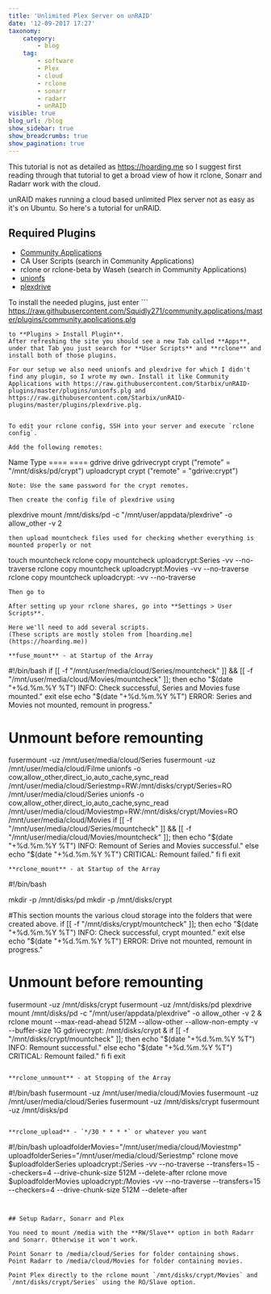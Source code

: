 ```yaml
---
title: 'Unlimited Plex Server on unRAID'
date: '12-09-2017 17:27'
taxonomy:
    category:
        - blog
    tag:
        - software
        - Plex
        - cloud
        - rclone
        - sonarr
        - radarr
        - unRAID
visible: true
blog_url: /blog
show_sidebar: true
show_breadcrumbs: true
show_pagination: true
---
```


This tutorial is not as detailed as https://hoarding.me so I suggest first reading through that tutorial to get a broad view of how it rclone, Sonarr and Radarr work with the cloud.

unRAID makes running a cloud based unlimited Plex server not as easy as it's on Ubuntu. So here's a tutorial for unRAID.


## Required Plugins

- [Community Applications](https://forums.lime-technology.com/topic/38582-plug-in-community-applications)
- CA User Scripts (search in Community Applications)
- rclone or rclone-beta by Waseh (search in Community Applications)
- [unionfs](https://raw.githubusercontent.com/Starbix/unRAID-plugins/master/plugins/unionfs.plg)
- [plexdrive](https://raw.githubusercontent.com/Starbix/unRAID-plugins/master/plugins/plexdrive.plg)

To install the needed plugins, just enter ```
https://raw.githubusercontent.com/Squidly271/community.applications/master/plugins/community.applications.plg
``` 
to **Plugins > Install Plugin**.
After refreshing the site you should see a new Tab called **Apps**, under that Tab you just search for **User Scripts** and **rclone** and install both of those plugins.

For our setup we also need unionfs and plexdrive for which I didn't find any plugin, so I wrote my own. Install it like Community Applications with https://raw.githubusercontent.com/Starbix/unRAID-plugins/master/plugins/unionfs.plg and https://raw.githubusercontent.com/Starbix/unRAID-plugins/master/plugins/plexdrive.plg.


To edit your rclone config, SSH into your server and execute `rclone config`.

Add the following remotes:
```
Name                 Type
====                 ====
gdrive               drive
gdrivecrypt          crypt	("remote" = "/mnt/disks/pd/crypt")
uploadcrypt          crypt	("remote" = "gdrive:crypt")
```
Note: Use the same password for the crypt remotes.

Then create the config file of plexdrive using
```
plexdrive mount /mnt/disks/pd -c "/mnt/user/appdata/plexdrive" -o allow_other -v 2
```
then upload mountcheck files used for checking whether everything is mounted properly or not
```
touch mountcheck
rclone copy mountcheck uploadcrypt:Series -vv --no-traverse
rclone copy mountcheck uploadcrypt:Movies -vv --no-traverse
rclone copy mountcheck uploadcrypt: -vv --no-traverse

```
Then go to 

After setting up your rclone shares, go into **Settings > User Scripts**.

Here we'll need to add several scripts. 
(These scripts are mostly stolen from [hoarding.me](https://hoarding.me))

**fuse_mount** - at Startup of the Array
```
#!/bin/bash
if [[ -f "/mnt/user/media/cloud/Series/mountcheck" ]] && [[ -f "/mnt/user/media/cloud/Movies/mountcheck" ]]; then
echo "$(date "+%d.%m.%Y %T") INFO: Check successful, Series and Movies fuse mounted."
exit
else
echo "$(date "+%d.%m.%Y %T") ERROR: Series and Movies not mounted, remount in progress."
# Unmount before remounting
fusermount -uz /mnt/user/media/cloud/Series
fusermount -uz /mnt/user/media/cloud/Filme
unionfs -o cow,allow_other,direct_io,auto_cache,sync_read /mnt/user/media/cloud/Seriestmp=RW:/mnt/disks/crypt/Series=RO /mnt/user/media/cloud/Series
unionfs -o cow,allow_other,direct_io,auto_cache,sync_read /mnt/user/media/cloud/Moviestmp=RW:/mnt/disks/crypt/Movies=RO /mnt/user/media/cloud/Movies
if [[ -f "/mnt/user/media/cloud/Series/mountcheck" ]] && [[ -f "/mnt/user/media/cloud/Movies/mountcheck" ]]; then
echo "$(date "+%d.%m.%Y %T") INFO: Remount of Series and Movies successful."
else
echo "$(date "+%d.%m.%Y %T") CRITICAL: Remount failed."
fi
fi
exit
``` 
**rclone_mount** - at Startup of the Array
```
#!/bin/bash

mkdir -p /mnt/disks/pd
mkdir -p /mnt/disks/crypt

#This section mounts the various cloud storage into the folders that were created above.
if [[ -f "/mnt/disks/crypt/mountcheck" ]]; then
echo "$(date "+%d.%m.%Y %T") INFO: Check successful, crypt mounted."
exit
else
echo "$(date "+%d.%m.%Y %T") ERROR: Drive not mounted, remount in progress."
# Unmount before remounting
fusermount -uz /mnt/disks/crypt
fusermount -uz /mnt/disks/pd
plexdrive mount /mnt/disks/pd -c "/mnt/user/appdata/plexdrive" -o allow_other -v 2 &
rclone mount --max-read-ahead 512M --allow-other --allow-non-empty -v --buffer-size 1G gdrivecrypt: /mnt/disks/crypt &
if [[ -f "/mnt/disks/crypt/mountcheck" ]]; then
echo "$(date "+%d.%m.%Y %T") INFO: Remount successful."
else
echo "$(date "+%d.%m.%Y %T") CRITICAL: Remount failed."
fi
fi
exit
```

**rclone_unmount** - at Stopping of the Array
```
#!/bin/bash
fusermount -uz /mnt/user/media/cloud/Movies
fusermount -uz /mnt/user/media/cloud/Series
fusermount -uz /mnt/disks/crypt
fusermount -uz /mnt/disks/pd
``` 

**rclone_upload** - `*/30 * * * *` or whatever you want
```
#!/bin/bash
uploadfolderMovies="/mnt/user/media/cloud/Moviestmp" 
uploadfolderSeries="/mnt/user/media/cloud/Seriestmp" 
rclone move $uploadfolderSeries uploadcrypt:/Series -vv --no-traverse --transfers=15 --checkers=4 --drive-chunk-size 512M --delete-after
rclone move $uploadfolderMovies uploadcrypt:/Movies -vv --no-traverse --transfers=15 --checkers=4 --drive-chunk-size 512M --delete-after
```


## Setup Radarr, Sonarr and Plex

You need to mount /media with the **RW/Slave** option in both Radarr and Sonarr. Otherwise it won't work.

Point Sonarr to /media/cloud/Series for folder containing shows.
Point Radarr to /media/cloud/Movies for folder containing movies.

Point Plex directly to the rclone mount `/mnt/disks/crypt/Movies` and `/mnt/disks/crypt/Series` using the RO/Slave option.